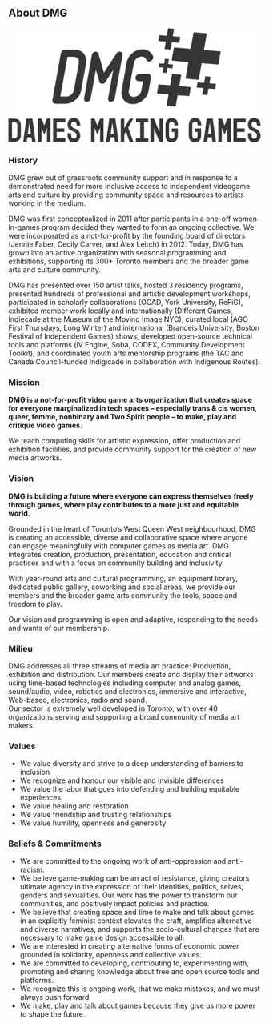 ## About DMG

![](/assets/logo-grey.png)

### History

DMG grew out of grassroots community support and in response to a demonstrated need for more inclusive access to independent videogame arts and culture by providing community space and resources to artists working in the medium.

DMG was first conceptualized in 2011 after participants in a one-off women-in-games program decided they wanted to form an ongoing collective. We were incorporated as a not-for-profit by the founding board of directors \(Jennie Faber, Cecily Carver, and Alex Leitch\) in 2012. Today, DMG has grown into an active organization with seasonal programming and exhibitions, supporting its 300+ Toronto members and the broader game arts and culture community.

DMG has presented over 150 artist talks, hosted 3 residency programs, presented hundreds of professional and artistic development workshops, participated in scholarly collaborations \(OCAD, York University, ReFiG\), exhibited member work locally and internationally \(Different Games, Indiecade at the Museum of the Moving Image NYC\), curated local \(AGO First Thursdays, Long Winter\) and international \(Brandeis University, Boston Festival of Independent Games\) shows, developed open-source technical tools and platforms \(iV Engine, Soba, CODEX, Community Development Toolkit\), and coordinated youth arts mentorship programs \(the TAC and Canada Council-funded Indigicade in collaboration with Indigenous Routes\).

### Mission

**DMG is a not-for-profit video game arts organization that creates space for everyone marginalized in tech spaces – especially trans & cis women, queer, femme, nonbinary and Two Spirit people – to make, play and critique video games.**

We teach computing skills for artistic expression, offer production and exhibition facilities, and provide community support for the creation of new media artworks.

### Vision

**DMG is building a future where everyone can express themselves freely through games, where play contributes to a more just and equitable world.**

Grounded in the heart of Toronto’s West Queen West neighbourhood, DMG is creating an accessible, diverse and collaborative space where anyone can engage meaningfully with computer games as media art. DMG integrates creation, production, presentation, education and critical practices and with a focus on community building and inclusivity.

With year-round arts and cultural programming, an equipment library, dedicated public gallery, coworking and social areas, we provide our members and the broader game arts community the tools, space and freedom to play.

Our vision and programming is open and adaptive, responding to the needs and wants of our membership.

### Milieu

DMG addresses all three streams of media art practice: Production, exhibition and distribution. Our members create and display their artworks using time-based technologies including computer and analog games, sound/audio, video, robotics and electronics, immersive and interactive, Web-based, electronics, radio and sound.   
Our sector is extremely well developed in Toronto, with over 40 organizations serving and supporting a broad community of media art makers.

### Values

* We value diversity and strive to a deep understanding of barriers to inclusion
* We recognize and honour our visible and invisible differences
* We value the labor that goes into defending and building equitable experiences
* We value healing and restoration
* We value friendship and trusting relationships
* We value humility, openness and generosity

### Beliefs & Commitments

* We are committed to the ongoing work of anti-oppression and anti-racism.
* We believe game-making can be an act of resistance, giving creators ultimate agency in the expression of their identities, politics, selves, genders and sexualities. Our work has the power to transform our communities, and positively impact policies and practice.
* We believe that creating space and time to make and talk about games in an explicitly feminist context elevates the craft, amplifies alternative and diverse narratives, and supports the socio-cultural changes that are necessary to make game design accessible to all.
* We are interested in creating alternative forms of economic power grounded in solidarity, openness and collective values.
* We are committed to developing, contributing to, experimenting with, promoting and sharing knowledge about free and open source tools and platforms.
* We recognize this is ongoing work, that we make mistakes, and we must always push forward
* We make, play and talk about games because they give us more power to shape the future.




